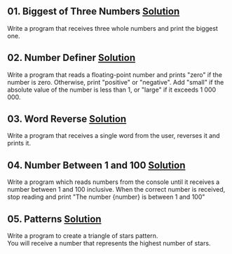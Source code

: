## **01. Biggest of Three Numbers** [Solution](https://github.com/elenaborisova/Python-Fundamentals/blob/main/01.%20Basic%20Syntax%2C%20Conditional%20Statements%20and%20Loops%20-%20Lab/01_biggest_of_three_numbers.py)
Write a program that receives three whole numbers and print the biggest one.


## **02. Number Definer** [Solution](https://github.com/elenaborisova/Python-Fundamentals/blob/main/01.%20Basic%20Syntax%2C%20Conditional%20Statements%20and%20Loops%20-%20Lab/02_number_definer.py)
Write a program that reads a floating-point number and prints "zero" if the number is zero. Otherwise, print "positive" or "negative". Add "small" if the absolute value of the number is less than 1, or "large" if it exceeds 1 000 000.


## **03. Word Reverse** [Solution](https://github.com/elenaborisova/Python-Fundamentals/blob/main/01.%20Basic%20Syntax,%20Conditional%20Statements%20and%20Loops%20-%20Lab/03_word_reverse.py)
Write a program that receives a single word from the user, reverses it and prints it.


## **04. Number Between 1 and 100** [Solution](https://github.com/elenaborisova/Python-Fundamentals/blob/main/01.%20Basic%20Syntax%2C%20Conditional%20Statements%20and%20Loops%20-%20Lab/04_number_between_1_and_100.py)
Write a program which reads numbers from the console until it receives a number between 1 and 100 inclusive. When the correct number is received, stop reading and print "The number {number} is between 1 and 100"


## **05. Patterns** [Solution](https://github.com/elenaborisova/Python-Fundamentals/blob/main/01.%20Basic%20Syntax%2C%20Conditional%20Statements%20and%20Loops%20-%20Lab/05_patterns.py)
Write a program to create a triangle of stars pattern.  
You will receive a number that represents the highest number of stars.
